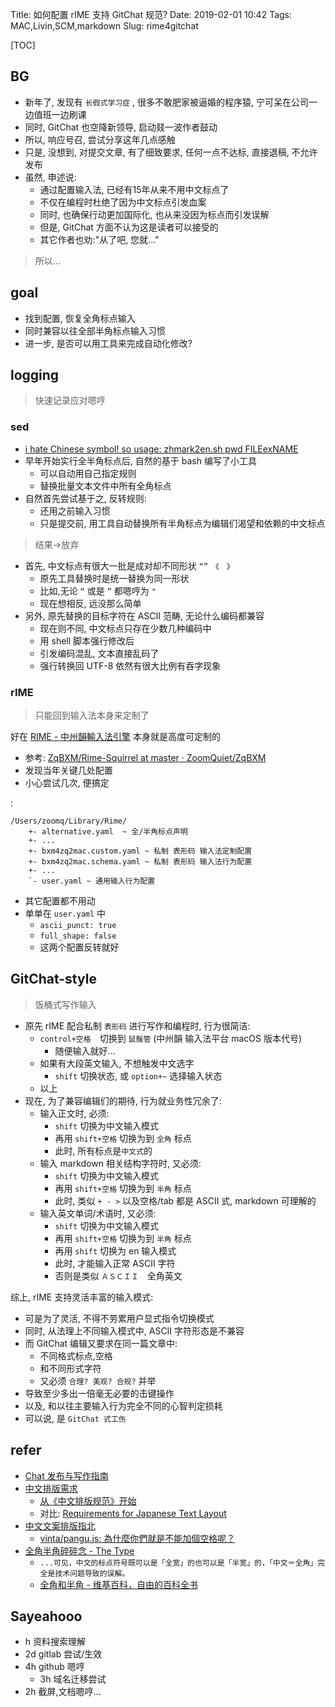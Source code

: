 Title: 如何配置 rIME 支持 GitChat 规范?
Date: 2019-02-01 10:42
Tags: MAC,Livin,SCM,markdown
Slug: rime4gitchat

[TOC]

## BG

- 新年了, 发现有 `长徦式学习症` , 很多不敢肥家被逼婚的程序猿, 宁可呆在公司一边值班一边刷课
- 同时, GitChat 也空降新领导, 启动叕一波作者鼓动
- 所以, 响应号召, 尝试分享这年几点感触
- 只是, 没想到, 对提交文章, 有了细致要求, 任何一点不达标, 直接退稿, 不允许发布
- 虽然, 申述说:
    + 通过配置输入法, 已经有15年从来不用中文标点了
    + 不仅在编程时杜绝了因为中文标点引发血案
    + 同时, 也确保行动更加国际化, 也从来没因为标点而引发误解
    + 但是, GitChat 方面不认为这是读者可以接受的
    + 其它作者也劝:"从了吧, 您就..."

> 所以...

## goal

- 找到配置, 恢复全角标点输入
- 同时兼容以往全部半角标点输入习惯
- 进一步, 是否可以用工具来完成自动化修改?


## logging
> 快速记录应对嗯哼


### sed

- [i hate Chinese symbol\! so usage: zhmark2en\.sh pwd FILEexNAME](https://gist.github.com/ZoomQuiet/53439dd21c60a935e793)
- 早年开始实行全半角标点后, 自然的基于 bash 编写了小工具
    + 可以自动用自己指定规则
    + 替换批量文本文件中所有全角标点
- 自然首先尝试基于之, 反转规则:
    + 还用之前输入习惯
    + 只是提交前, 用工具自动替换所有半角标点为编辑们渴望和依赖的中文标点

> 结果->放弃

- 首先, 中文标点有很大一批是成对却不同形状 `“”　《　》`
    + 原先工具替换时是统一替换为同一形状
    + 比如,无论 `“` 或是 `”` 都嗯哼为 `"`
    + 现在想相反, 远没那么简单
- 另外, 原先替换的目标字符在 ASCII 范畴, 无论什么编码都兼容
    + 现在则不同, 中文标点只存在少数几种编码中
    + 用 shell 脚本强行修改后
    + 引发编码混乱, 文本直接乱码了
    + 强行转换回 UTF-8 依然有很大比例有吞字现象


### rIME
> 只能回到输入法本身来定制了

好在 [RIME - 中州韻輸入法引擎](https://rime.im/) 本身就是高度可定制的

- 参考: [ZqBXM/Rime\-Squirrel at master · ZoomQuiet/ZqBXM](https://github.com/ZoomQuiet/ZqBXM/tree/master/Rime-Squirrel)
- 发现当年关键几处配置
- 小心尝试几次, 便搞定

:

    /Users/zoomq/Library/Rime/
        +- alternative.yaml  ~ 全/半角标点声明
        +- ... 
        +- bxm4zq2mac.custom.yaml ~ 私制 表形码 输入法定制配置
        +- bxm4zq2mac.schema.yaml ~ 私制 表形码 输入法行为配置
        +- ...
        `- user.yaml ~ 通用输入行为配置


- 其它配置都不用动
- 单单在 `user.yaml` 中
    + `ascii_punct: true` 
    + `full_shape: false`
    + 这两个配置反转就好
    
## GitChat-style
> 饭桶式写作输入

- 原先 rIME 配合私制 `表形码` 进行写作和编程时, 行为很简洁:
    + `control+空格`　切换到 `鼠鬚管` (中州韻 输入法平台 macOS 版本代号)
        * 随便输入就好...
    + 如果有大段英文输入, 不想触发中文选字
        * `shift` 切换状态, 或 `option+~` 选择输入状态
    + 以上
- 现在, 为了兼容编辑们的期待, 行为就业务性冗余了:
    + 输入正文时, 必须:
        * `shift` 切换为中文输入模式
        * 再用 `shift+空格` 切换为到 `全角` 标点
        * 此时, 所有标点是`中文式`的
    + 输入 markdown 相关结构字符时, 又必须:
        * `shift` 切换为中文输入模式
        * 再用 `shift+空格` 切换为到 `半角` 标点
        * 此时, 类似 `+ - >` 以及空格/tab 都是 ASCII 式, markdown 可理解的
    + 输入英文单词/术语时, 又必须:
        * `shift` 切换为中文输入模式
        * 再用 `shift+空格` 切换为到 `半角` 标点
        * 再用 `shift` 切换为 en 输入模式
        * 此时, 才能输入正常 ASCII 字符
        * 否则是类似 `ＡＳＣＩＩ`　全角英文

综上, rIME 支持灵活丰富的输入模式:

- 可是为了灵活, 不得不劳累用户显式指令切换模式
- 同时, 从法理上不同输入模式中, ASCII 字符形态是不兼容
- 而 GitChat 编辑又要求在同一篇文章中:
    + 不同格式标点,空格
    + 和不同形式字符
    + 又必须 `合理? 美观? 合规?` 并举
- 导致至少多出一倍毫无必要的击键操作
- 以及, 和以往主要输入行为完全不同的心智判定损耗
- 可以说, 是 `GitChat 式工伤`

## refer

- [Chat 发布与写作指南](https://gitbook.cn/books/5c47da3ef79c0c1f90492403/index.html)
- [中文排版需求](http://w3c.github.io/clreq/zh/)
    + [从《中文排版规范》开始](http://devrel.zoomquiet.top/data/20150402184838/index.html)
    + 对比: [Requirements for Japanese Text Layout](https://www.w3.org/TR/jlreq/)
- [中文文案排版指北](https://github.com/sparanoid/chinese-copywriting-guidelines/blob/master/README.md#%E7%A9%BA%E6%A0%BC)
    + [vinta/pangu.js: 為什麼你們就是不能加個空格呢？](https://github.com/vinta/pangu.js?utm_source=www.appinn.com)
- [全角半角碎碎念 - The Type](https://mp.weixin.qq.com/s/Vu-20r7_LCTToyaOeli7tg)
    + `...可见，中文的标点符号既可以是「全宽」的也可以是「半宽」的，「中文＝全角」完全是技术问题导致的误解。`
    + [全角和半角 \- 维基百科，自由的百科全书](https://zh.wikipedia.org/wiki/%E5%85%A8%E5%BD%A2%E5%92%8C%E5%8D%8A%E5%BD%A2)

## Sayeahooo

- h 资料搜索理解
- 2d gitlab 尝试/生效
- 4h github 嗯哼
    + 3h 域名迁移尝试
- 2h 截屏,文档嗯哼...

